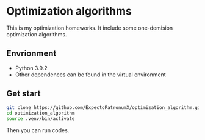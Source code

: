 # Optimization algorithms

This is my optimization homeworks.
It include some one-demision optimization algorithms.

## Envrionment
 - Python 3.9.2
 - Other dependences can be found in the virtual environment

## Get start

```bash
git clone https://github.com/ExpectoPatronumX/optimization_algorithm.git
cd optimization_algorithm
source .venv/bin/activate
```

Then you can run codes.
